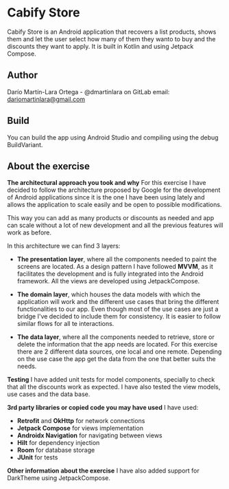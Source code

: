 Cabify Store
=====  

Cabify Store is an Android application that recovers a list products, shows them and let the user
select how many of them they wanto to buy and the discounts they want to apply. It is built in
Kotlin and using Jetpack Compose.

Author
------  
Darío Martín-Lara Ortega - @dmartinlara on GitLab email: dariomartinlara@gmail.com

Build
-----  
You can build the app using Android Studio and compiling using the debug BuildVariant.

About the exercise
------

**The architectural approach you took and why**
For this exercise I have decided to follow the architecture proposed by Google for the development
of Android applications since it is the one I have been using lately and allows the application to
scale easily and be open to possible modifications.

This way you can add as many products or discounts as needed and app can scale without a lot of new
development and all the previous features will work as before.

In this architecture we can find 3 layers:

- **The presentation layer**, where all the components needed to paint the screens are located. As a
  design pattern I have followed **MVVM**, as it facilitates the development and is fully integrated
  into the Android framework. All the views are developed using JetpackCompose.

- **The domain layer**, which houses the data models with which the application will work and the
  different use cases that bring the different functionalities to our app. Even though most of the
  use cases are just a bridge I've decided to include them for consistency. It is easier to follow
  similar flows for all te interactions.

- **The data layer**, where all the components needed to retrieve, store or delete the information
  that the app needs are located. For this exercise there are 2 different data sources, one local
  and one remote. Depending on the use case the app get the data from the one that better suits the
  needs.

**Testing**
I have added unit tests for model components, specially to check that all the discounts work as
expected. I have also tested the view models, use cases and the data base.

**3rd party libraries or copied code you may have used**
I have used:

- **Retrofit** and **OkHttp** for network connections
- **Jetpack Compose** for views implementation
- **Androidx Navigation** for navigating between views
- **Hilt** for dependency injection
- **Room** for database storage
- **JUnit** for tests

**Other information about the exercise**
I have also added support for DarkTheme using JetpackCompose.